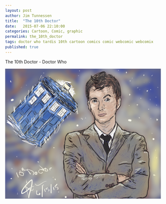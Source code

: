 ```yaml
---
layout: post
author: Jim Tunnessen
title:  "The 10th Doctor"
date:   2015-07-06 22:10:00
categories: Cartoon, Comic, graphic
permalink: the_10th_doctor
tags: doctor who tardis 10th cartoon comics comic webcomic webcomix
published: true
---
```

The 10th Doctor - Doctor Who
<br>

![StapledForehead: The 10th Doctor](/img/dr_who_10_tardis.png "The 10th Doctor and his TARDIS")